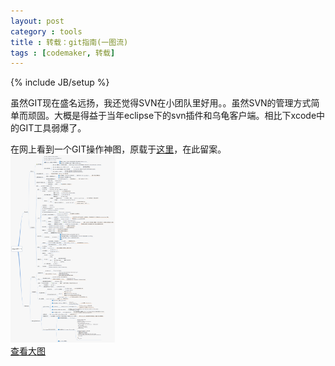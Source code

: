 ```yaml
---
layout: post
category : tools
title : 转载：git指南(一图流)
tags : [codemaker, 转载]
---
```

{% include JB/setup %}

虽然GIT现在盛名远扬，我还觉得SVN在小团队里好用。。虽然SVN的管理方式简单而顽固。大概是得益于当年eclipse下的svn插件和乌龟客户端。相比下xcode中的GIT工具弱爆了。<br/>

在网上看到一个GIT操作神图，原载于[这里](http://www.cnblogs.com/1-2-3/archive/2010/07/18/git-commands.html)，在此留案。<br/>
<img src="/images/post/git.png" alt="git指南" height="300"/>
<br/>
[查看大图](/images/2013-02-03-git/git.png)
